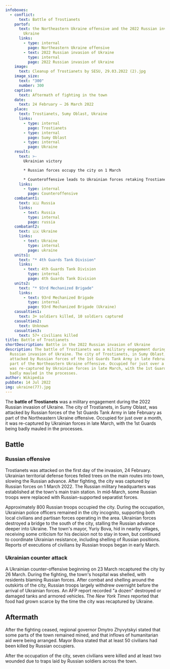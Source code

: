 ```yaml
---
infoboxes:
  - conflict:
      text: Battle of Trostianets
    partof:
      text: the Northeastern Ukraine offensive and the 2022 Russian invasion of
        Ukraine
      links:
        - type: internal
          page: Northeastern Ukraine offensive
        - text: 2022 Russian invasion of Ukraine
          type: internal
          page: 2022 Russian invasion of Ukraine
    image:
      text: Cleanup of Trostianets by SESU, 29.03.2022 (2).jpg
    image_size:
      text: "300"
      number: 300
    caption:
      text: Aftermath of fighting in the town
    date:
      text: 24 February – 26 March 2022
    place:
      text: Trostianets, Sumy Oblast, Ukraine
      links:
        - type: internal
          page: Trostianets
        - type: internal
          page: Sumy Oblast
        - type: internal
          page: Ukraine
    result:
      text: >-
        Ukrainian victory

        * Russian forces occupy the city on 1 March

        * Counteroffensive leads to Ukrainian forces retaking Trostianets on 26 March
      links:
        - type: internal
          page: Counteroffensive
    combatant1:
      text: 🇷🇺 Russia
      links:
        - text: Russia
          type: internal
          page: russia
    combatant2:
      text: 🇺🇦 Ukraine
      links:
        - text: Ukraine
          type: internal
          page: ukraine
    units1:
      text: "* 4th Guards Tank Division"
      links:
        - text: 4th Guards Tank Division
          type: internal
          page: 4th Guards Tank Division
    units2:
      text: "* 93rd Mechanized Brigade"
      links:
        - text: 93rd Mechanized Brigade
          type: internal
          page: 93rd Mechanized Brigade (Ukraine)
    casualties1:
      text: 3+ soldiers killed, 10 soldiers captured
    casualties2:
      text: Unknown
    casualties3:
      text: 57+ civilians killed
title: Battle of Trostianets
shortDescription: Battle in the 2022 Russian invasion of Ukraine
description: The battle of Trostianets was a military engagement during the 2022
  Russian invasion of Ukraine. The city of Trostianets, in Sumy Oblast, was
  attacked by Russian forces of the 1st Guards Tank Army in late February as
  part of the Northeastern Ukraine offensive. Occupied for just over a month, it
  was re-captured by Ukrainian forces in late March, with the 1st Guards being
  badly mauled in the processes.
author: Wikipedia
pubDate: 14 Jul 2022
img: ukraine(77).jpg
---
```


The **battle of Trostianets** was a military engagement during the 2022 Russian invasion of Ukraine. The city of Trostianets, in Sumy Oblast, was attacked by Russian forces of the 1st Guards Tank Army in late February as part of the Northeastern Ukraine offensive. Occupied for just over a month, it was re-captured by Ukrainian forces in late March, with the 1st Guards being badly mauled in the processes.

## Battle

### Russian offensive

Trostianets was attacked on the first day of the invasion, 24 February. Ukrainian territorial defense forces felled trees on the main routes into town, slowing the Russian advance. After fighting, the city was captured by Russian forces on 1 March 2022. The Russian military headquarters was established at the town's main train station. In mid-March, some Russian troops were replaced with Russian-supported separatist forces.

Approximately 800 Russian troops occupied the city. During the occupation, Ukrainian police officers remained in the city incognito, supporting both local civilians and partisan forces operating in the area. Ukrainian forces destroyed a bridge to the south of the city, stalling the Russian advance deeper into Ukraine. The town's mayor, Yuriy Bova, hid in nearby villages, receiving some criticism for his decision not to stay in town, but continued to coordinate Ukrainian resistance, including shelling of Russian positions. Reports of executions of civilians by Russian troops began in early March.

### Ukrainian counter attack

A Ukrainian counter-offensive beginning on 23 March recaptured the city by 26 March. During the fighting, the town's hospital was shelled, with residents blaming Russian forces. After combat and shelling around the outskirts of the city, Russian troops largely withdrew overnight before the arrival of Ukrainian forces. An AFP report recorded "a dozen" destroyed or damaged tanks and armored vehicles. The _New York Times_ reported that food had grown scarce by the time the city was recaptured by Ukraine.

## Aftermath

After the fighting ceased, regional governor Dmytro Zhyvytskyi stated that some parts of the town remained mined, and that inflows of humanitarian aid were being arranged. Mayor Bova stated that at least 50 civilians had been killed by Russian occupiers.

After the occupation of the city, seven civilians were killed and at least two wounded due to traps laid by Russian soldiers across the town.


